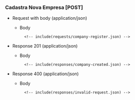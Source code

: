 ### Cadastra Nova Empresa [POST]

+ Request with body (application/json)

    + Body

            <!-- include(requests/company-register.json) -->

+ Response 201 (application/json)

    + Body

            <!-- include(responses/company-created.json) -->

+ Response 400 (application/json)

    + Body

            <!-- include(responses/invalid-request.json) -->
